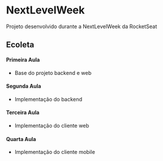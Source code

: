 # NextLevelWeek

Projeto desenvolvido durante a NextLevelWeek da RocketSeat

## Ecoleta

#### Primeira Aula

- Base do projeto backend e web


#### Segunda Aula

- Implementação do backend

#### Terceira Aula

- Implementação do cliente web

#### Quarta Aula

- Implementação do cliente mobile